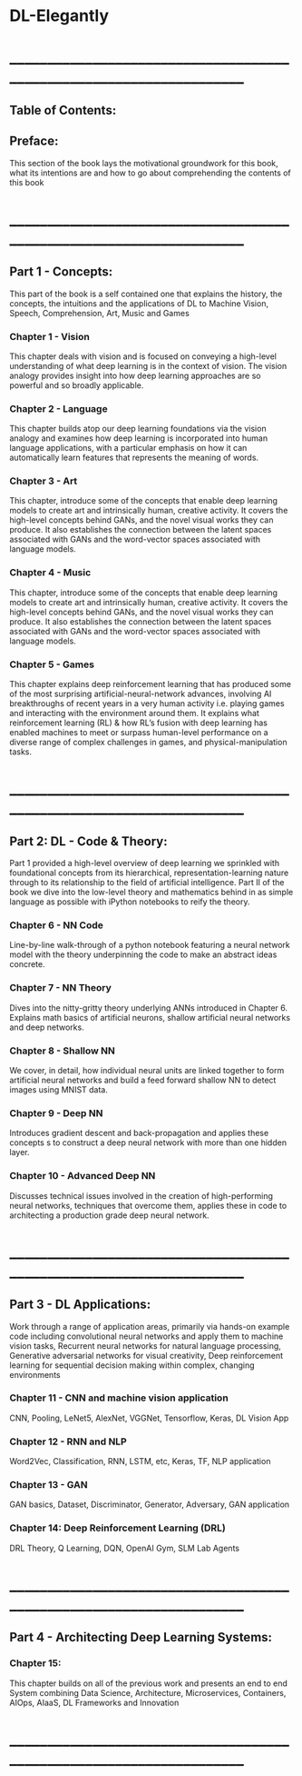 # DL-Elegantly
# ____________________________________________________________________

## Table of Contents:
## Preface: 
This section of the book lays the motivational groundwork for this book, what its intentions are and how to go about comprehending the contents of this book

# ____________________________________________________________________
## Part 1 - Concepts:
This part of the book is a self contained one that explains the history, the concepts, the intuitions and the applications of DL to Machine Vision, Speech, Comprehension, Art, Music and Games 

### Chapter 1 - Vision
This chapter deals with vision and is focused on conveying a high-level understanding of what deep learning is in the context of vision. The vision analogy provides insight into how deep learning approaches are so powerful and so broadly applicable.

### Chapter 2 - Language
This chapter builds atop our deep learning foundations  via the vision analogy and examines how deep learning is incorporated into human language applications, with a particular emphasis on how it can automatically learn features that represents the meaning of words.

### Chapter 3 - Art
This chapter, introduce some of the concepts that enable deep learning models to create art and intrinsically human, creative activity. It covers the high-level concepts behind GANs, and  the novel visual works they can produce. It also establishes the connection between the latent spaces associated with GANs and the word-vector spaces associated with language models.

### Chapter 4 - Music
This chapter, introduce some of the concepts that enable deep learning models to create art and intrinsically human, creative activity. It covers the high-level concepts behind GANs, and  the novel visual works they can produce. It also establishes the connection between the latent spaces associated with GANs and the word-vector spaces associated with language models.

### Chapter 5 - Games
This chapter explains deep reinforcement learning that has produced some of the most surprising artificial-neural-network advances, involving AI breakthroughs of recent years in a very human activity i.e. playing games and interacting with the environment around them. It explains what reinforcement learning (RL) & how RL’s fusion with deep learning has enabled machines to meet or surpass human-level performance on a diverse range of complex challenges in games, and physical-manipulation tasks.
# ____________________________________________________________________

## Part 2: DL - Code & Theory:  
Part 1 provided a high-level overview of deep learning we sprinkled with foundational  concepts from its hierarchical, representation-learning nature through to its relationship to the field of artificial intelligence.  Part II of the book we dive into the low-level theory and mathematics behind in as simple language as possible with iPython notebooks to reify the theory.

### Chapter 6 - NN Code
Line-by-line walk-through of a python notebook featuring a neural network model with the theory underpinning the code to make an abstract ideas concrete.

### Chapter 7 - NN Theory 
Dives into the nitty-gritty theory underlying ANNs  introduced in Chapter 6. Explains  math basics of artificial neurons,  shallow artificial neural networks and  deep networks.

### Chapter 8 - Shallow NN
We cover, in detail, how individual neural units are linked together to form artificial neural networks and build a feed forward shallow NN  to detect images using MNIST data.

### Chapter 9 - Deep NN
Introduces gradient descent and back-propagation and applies these concepts s to  construct a deep neural network with more than one hidden layer.

### Chapter 10 - Advanced Deep NN 
Discusses technical issues involved in the creation of high-performing neural networks, techniques that overcome them, applies these in code to architecting a production grade  deep neural network.

# ____________________________________________________________________

## Part 3 - DL Applications:
Work through a range of application areas, primarily via hands-on example code including convolutional neural networks and apply them to machine vision tasks, Recurrent neural networks for natural language processing, Generative adversarial networks for visual creativity,  Deep reinforcement learning for sequential decision making within complex, changing environments

### Chapter 11 - CNN and machine vision application
CNN, Pooling, LeNet5, AlexNet, VGGNet, Tensorflow, Keras, DL Vision App

### Chapter 12 - RNN and NLP
Word2Vec, Classification, RNN, LSTM, etc, Keras, TF,  NLP application

### Chapter 13 - GAN
GAN basics, Dataset, Discriminator, Generator, Adversary, GAN application

### Chapter 14: Deep Reinforcement Learning (DRL)
DRL Theory, Q Learning, DQN, OpenAI Gym, SLM Lab Agents

# ____________________________________________________________________

## Part 4 - Architecting Deep Learning Systems:
### Chapter 15: 
This chapter builds on all of the previous work and presents an end to end System combining Data Science, Architecture, Microservices, Containers, AIOps, AIaaS, DL Frameworks and Innovation 

# ____________________________________________________________________








